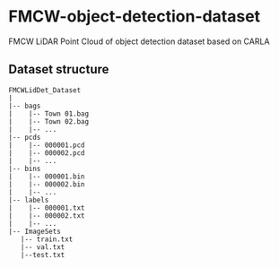 # FMCW-object-detection-dataset
FMCW LiDAR Point Cloud of object detection dataset based on CARLA

## Dataset structure
    FMCWLidDet_Dataset
    |
    |-- bags
    |    |-- Town 01.bag
    |    |-- Town 02.bag
    |    |-- ... 
    |-- pcds
    |    |-- 000001.pcd
    |    |-- 000002.pcd
    |    |-- ...
    |-- bins
    |    |-- 000001.bin
    |    |-- 000002.bin
    |    |-- ...
    |-- labels
    |    |-- 000001.txt
    |    |-- 000002.txt
    |    |-- ...
    |-- ImageSets
       |-- train.txt
       |-- val.txt
       |--test.txt



